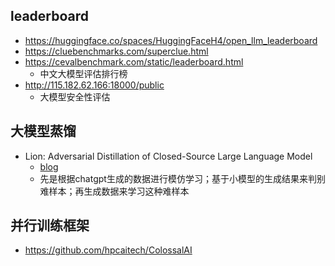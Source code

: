 

## leaderboard

- https://huggingface.co/spaces/HuggingFaceH4/open_llm_leaderboard
- https://cluebenchmarks.com/superclue.html
- https://cevalbenchmark.com/static/leaderboard.html
  - 中文大模型评估排行榜
- http://115.182.62.166:18000/public
    - 大模型安全性评估

## 大模型蒸馏

- Lion: Adversarial Distillation of Closed-Source Large Language Model
  - [blog](https://mp.weixin.qq.com/s/_LQVHMJqPzMzIuM4wsO2Dw)
  - 先是根据chatgpt生成的数据进行模仿学习；基于小模型的生成结果来判别难样本；再生成数据来学习这种难样本
  

## 并行训练框架

- https://github.com/hpcaitech/ColossalAI
